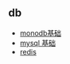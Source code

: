 
## db 

- [monodb基础](./monodb%E5%9F%BA%E7%A1%80/index.md)
- [mysql 基础](./mysql%20%E5%9F%BA%E7%A1%80/index.md)
- [redis](./redis/index.md)
